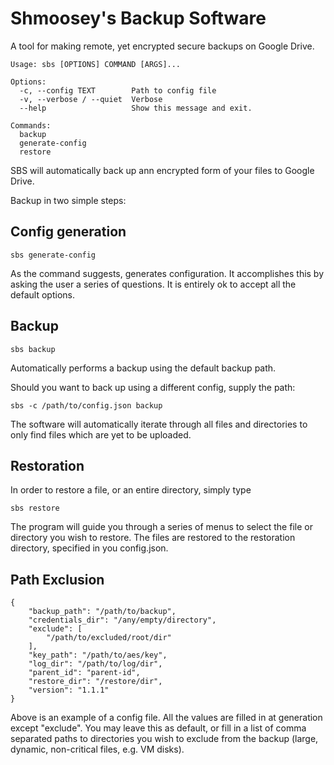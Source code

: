 # Shmoosey's Backup Software

A tool for making remote, yet encrypted secure backups on Google Drive.

~~~
Usage: sbs [OPTIONS] COMMAND [ARGS]...

Options:
  -c, --config TEXT        Path to config file
  -v, --verbose / --quiet  Verbose
  --help                   Show this message and exit.

Commands:
  backup
  generate-config
  restore
~~~

SBS will automatically back up ann encrypted form of your files to Google Drive.

Backup in two simple steps:

## Config generation

~~~
sbs generate-config
~~~

As the command suggests, generates configuration. It accomplishes this by asking the user a series of questions. It is
entirely ok to accept all the default options.

## Backup

~~~
sbs backup
~~~

Automatically performs a backup using the default backup path.

Should you want to back up using a different config, supply the path:

~~~
sbs -c /path/to/config.json backup
~~~

The software will automatically iterate through all files and directories to only find files which are yet to be
uploaded.

## Restoration

In order to restore a file, or an entire directory, simply type

~~~
sbs restore
~~~

The program will guide you through a series of menus to select the file or directory you wish to restore. The files are
restored to the restoration directory, specified in you config.json.

## Path Exclusion

~~~
{
    "backup_path": "/path/to/backup",
    "credentials_dir": "/any/empty/directory",
    "exclude": [
        "/path/to/excluded/root/dir"
    ],
    "key_path": "/path/to/aes/key",
    "log_dir": "/path/to/log/dir",
    "parent_id": "parent-id",
    "restore_dir": "/restore/dir",
    "version": "1.1.1"
}
~~~

Above is an example of a config file. All the values are filled in at generation except "exclude". You may leave this as
default, or fill in a list of comma separated paths to directories you wish to exclude from the backup
(large, dynamic, non-critical files, e.g. VM disks).
